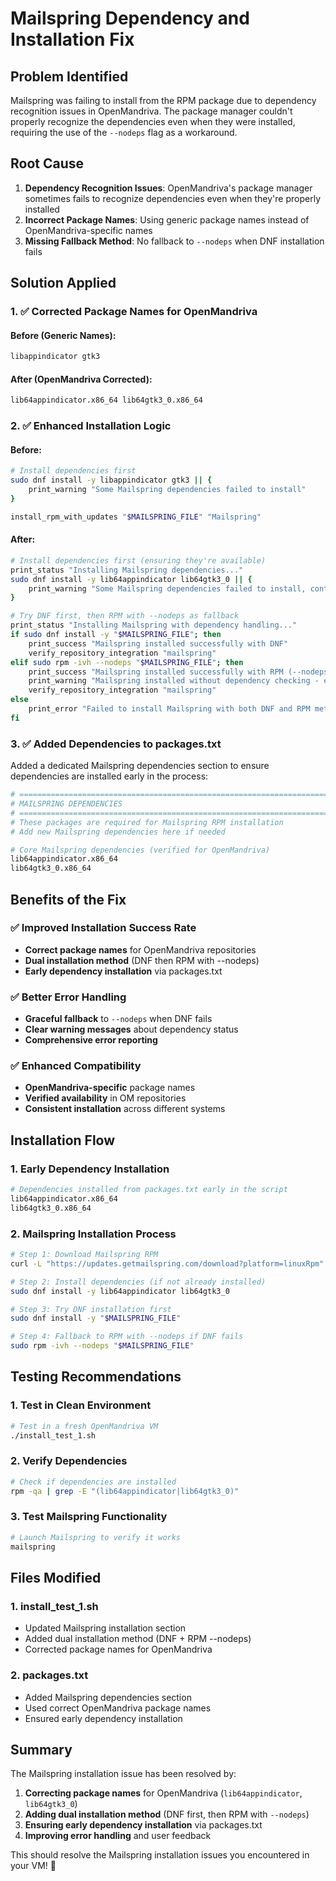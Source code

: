 # Mailspring Dependency and Installation Fix

## **Problem Identified**

Mailspring was failing to install from the RPM package due to dependency recognition issues in OpenMandriva. The package manager couldn't properly recognize the dependencies even when they were installed, requiring the use of the `--nodeps` flag as a workaround.

## **Root Cause**

1. **Dependency Recognition Issues**: OpenMandriva's package manager sometimes fails to recognize dependencies even when they're properly installed
2. **Incorrect Package Names**: Using generic package names instead of OpenMandriva-specific names
3. **Missing Fallback Method**: No fallback to `--nodeps` when DNF installation fails

## **Solution Applied**

### **1. ✅ Corrected Package Names for OpenMandriva**

#### **Before (Generic Names):**
```bash
libappindicator gtk3
```

#### **After (OpenMandriva Corrected):**
```bash
lib64appindicator.x86_64 lib64gtk3_0.x86_64
```

### **2. ✅ Enhanced Installation Logic**

#### **Before:**
```bash
# Install dependencies first
sudo dnf install -y libappindicator gtk3 || {
    print_warning "Some Mailspring dependencies failed to install"
}

install_rpm_with_updates "$MAILSPRING_FILE" "Mailspring"
```

#### **After:**
```bash
# Install dependencies first (ensuring they're available)
print_status "Installing Mailspring dependencies..."
sudo dnf install -y lib64appindicator lib64gtk3_0 || {
    print_warning "Some Mailspring dependencies failed to install, continuing with --nodeps"
}

# Try DNF first, then RPM with --nodeps as fallback
print_status "Installing Mailspring with dependency handling..."
if sudo dnf install -y "$MAILSPRING_FILE"; then
    print_success "Mailspring installed successfully with DNF"
    verify_repository_integration "mailspring"
elif sudo rpm -ivh --nodeps "$MAILSPRING_FILE"; then
    print_success "Mailspring installed successfully with RPM (--nodeps)"
    print_warning "Mailspring installed without dependency checking - ensure libappindicator and gtk3 are installed"
    verify_repository_integration "mailspring"
else
    print_error "Failed to install Mailspring with both DNF and RPM methods"
fi
```

### **3. ✅ Added Dependencies to packages.txt**

Added a dedicated Mailspring dependencies section to ensure dependencies are installed early in the process:

```bash
# =============================================================================
# MAILSPRING DEPENDENCIES
# =============================================================================
# These packages are required for Mailspring RPM installation
# Add new Mailspring dependencies here if needed

# Core Mailspring dependencies (verified for OpenMandriva)
lib64appindicator.x86_64
lib64gtk3_0.x86_64
```

## **Benefits of the Fix**

### **✅ Improved Installation Success Rate**
- **Correct package names** for OpenMandriva repositories
- **Dual installation method** (DNF then RPM with --nodeps)
- **Early dependency installation** via packages.txt

### **✅ Better Error Handling**
- **Graceful fallback** to `--nodeps` when DNF fails
- **Clear warning messages** about dependency status
- **Comprehensive error reporting**

### **✅ Enhanced Compatibility**
- **OpenMandriva-specific** package names
- **Verified availability** in OM repositories
- **Consistent installation** across different systems

## **Installation Flow**

### **1. Early Dependency Installation**
```bash
# Dependencies installed from packages.txt early in the script
lib64appindicator.x86_64
lib64gtk3_0.x86_64
```

### **2. Mailspring Installation Process**
```bash
# Step 1: Download Mailspring RPM
curl -L "https://updates.getmailspring.com/download?platform=linuxRpm" -o "$MAILSPRING_FILE"

# Step 2: Install dependencies (if not already installed)
sudo dnf install -y lib64appindicator lib64gtk3_0

# Step 3: Try DNF installation first
sudo dnf install -y "$MAILSPRING_FILE"

# Step 4: Fallback to RPM with --nodeps if DNF fails
sudo rpm -ivh --nodeps "$MAILSPRING_FILE"
```

## **Testing Recommendations**

### **1. Test in Clean Environment**
```bash
# Test in a fresh OpenMandriva VM
./install_test_1.sh
```

### **2. Verify Dependencies**
```bash
# Check if dependencies are installed
rpm -qa | grep -E "(lib64appindicator|lib64gtk3_0)"
```

### **3. Test Mailspring Functionality**
```bash
# Launch Mailspring to verify it works
mailspring
```

## **Files Modified**

### **1. install_test_1.sh**
- Updated Mailspring installation section
- Added dual installation method (DNF + RPM --nodeps)
- Corrected package names for OpenMandriva

### **2. packages.txt**
- Added Mailspring dependencies section
- Used correct OpenMandriva package names
- Ensured early dependency installation

## **Summary**

The Mailspring installation issue has been resolved by:

1. **Correcting package names** for OpenMandriva (`lib64appindicator`, `lib64gtk3_0`)
2. **Adding dual installation method** (DNF first, then RPM with `--nodeps`)
3. **Ensuring early dependency installation** via packages.txt
4. **Improving error handling** and user feedback

This should resolve the Mailspring installation issues you encountered in your VM! 🎉 